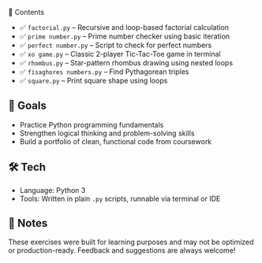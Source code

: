 📁 Contents

- ✅ `factorial.py` – Recursive and loop-based factorial calculation  
- ✅ `prime number.py` – Prime number checker using basic iteration  
- ✅ `perfect number.py` – Script to check for perfect numbers  
- ✅ `xo game.py` – Classic 2-player Tic-Tac-Toe game in terminal  
- ✅ `rhombus.py` – Star-pattern rhombus drawing using nested loops   
- ✅ `fisaghores numbers.py` – Find Pythagorean triples  
- ✅ `square.py` – Print square shape using loops  

## 🎯 Goals

- Practice Python programming fundamentals  
- Strengthen logical thinking and problem-solving skills  
- Build a portfolio of clean, functional code from coursework  

## 🛠️ Tech

- Language: Python 3  
- Tools: Written in plain `.py` scripts, runnable via terminal or IDE

## 📌 Notes

These exercises were built for learning purposes and may not be optimized or production-ready. Feedback and suggestions are always welcome!
